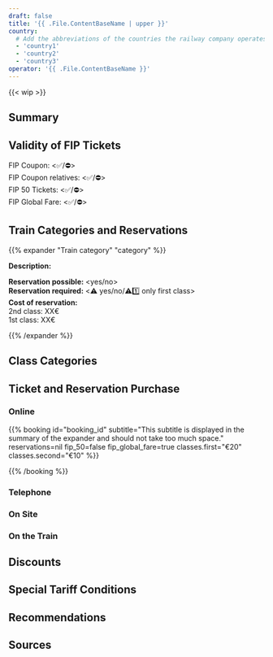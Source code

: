```yaml
---
draft: false
title: '{{ .File.ContentBaseName | upper }}'
country:
  # Add the abbreviations of the countries the railway company operates in.
  - 'country1'
  - 'country2'
  - 'country3'
operator: '{{ .File.ContentBaseName }}'
---
```


<!-- Remove the WIP snippet if the page is complete -->
{{< wip >}}

<!--
  Short description of the railway company. For example, the full name in the local language, alternative names, and information about whether it is a private or state railway.
-->

## Summary

<!--
  Bullet point summary of the most important features/FIP regulations of the railway company.
  For example:
  - Are FIP 50 and FIP Coupons accepted?
  - Is there a reservation requirement?
  - Are there any other special tariff regulations or deviations from other FIP railway companies?
-->

## Validity of FIP Tickets

FIP Coupon: <✅/⛔> \
FIP Coupon relatives: <✅/⛔> \
FIP 50 Tickets: <✅/⛔> \
FIP Global Fare: <✅/⛔>

<!--
  Where are FIP 50 tickets/FIP Coupons valid and are there any restrictions? Which ticket is required for entry (e.g., continuous FIP 50 ticket or FIP Coupons of both countries)?
-->

## Train Categories and Reservations

<!--
  Are reservations possible and where is there a reservation requirement?
-->

<!--
  For each train category, a separate section can be added according to the following principle:
  In the title, the following emojis can be used:
  - ⚠️ for a general reservation requirement or supplements
  - 1️⃣ for a reservation requirement in 1st class
  - ⛔ for a non-acceptance of FIP
  - ℹ️ for confusion with other railway companies/train categories
-->
{{% expander "Train category" "category" %}}
<!-- Replace "Train category" with the name of the category, e.g. ICE. -->
**Description:**
<!-- Description of the category -->
**Reservation possible:** <yes/no> \
**Reservation required:** <⚠️ yes/no/⚠️1️⃣ only first class> \
**Cost of reservation:** <!-- Enter the costs here by class, route, etc. If there are no fixed prices, then provide a price range or examples. --> \
2nd class: XX€ \
1st class: XX€
<!-- If FIP is not valid, add the following:
**FIP:** ⛔ FIP is not accepted
-->
<!-- If there are FIP Global Fares, add the following:
**FIP Global Fare:**
-->
{{% /expander %}}

## Class Categories

<!--
  If the class categories include additional/different classes beyond 1st and 2nd class, they can be described here. Otherwise, this section can be removed.
-->

<!--
**Standard**: Comparable to 2nd class. \
**Plus**: 1st class without catering. An FIP pass for 1st class is required. \
**Premium**: 1st class including catering. Not bookable with FIP.
-->

## Ticket and Reservation Purchase

### Online

<!--
  Embed the information of a defined booking platform here.

  You can overwrite individual booking parameters as listed below, but you don't have to.
  If you leave some parameters out, the defined defaults of the booking platform will be used.

  For more information how to define a booking platform, check the booking archetype.
-->
{{% booking id="booking_id"
    subtitle="This subtitle is displayed in the summary of the expander and should not take too much space."
    reservations=nil
    fip_50=false
    fip_global_fare=true
    classes.first="€20"
    classes.second="€10"
%}}
<!-- This is an information text that can contain country specific information and is displayed in the expanded part. -->
{{% /booking %}}

### Telephone

<!--
  Embed additional booking platforms with booking via telephone here.
-->

### On Site

<!--
  Embed additional booking platforms with booking on site here.
-->

### On the Train

<!--
  Can tickets with FIP discount still be purchased on the train, if so how and is there a surcharge?
-->

## Discounts

<!--
  What discounts can children receive and under what circumstances?
  What other discounts might there be?
-->

## Special Tariff Conditions

### <Route or Name>

<!--
  Description of the special condition, if there are special regulations on certain routes.
-->

## Recommendations

<!--
  Personal recommendations and special personal tips for the trip
-->

## Sources

[^1]: [<Source Name 1>](<Link>)
[^2]: [<Source Name 2>](<Link>)
